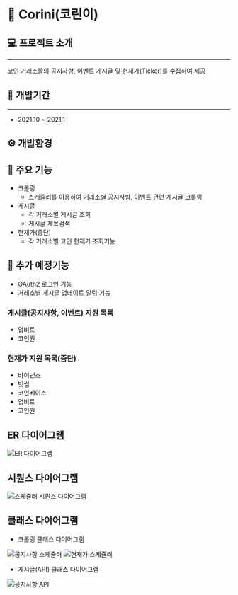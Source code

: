 # 👶 Corini(코린이)

## 💻 프로젝트 소개
***
코인 거래소들의 공지사항, 이벤트 게시글 및 현재가(Ticker)를 수집하여 제공

## 🔧 개발기간
***
* 2021.10 ~ 2021.1

## ⚙️ 개발환경

## 📌 주요 기능
- 크롤링
  - 스케쥴러를 이용하여 거래소별 공지사항, 이벤트 관련 게시글 크롤링
- 게시글
  - 각 거래소별 게시글 조회
  - 게시글 제목검색
- 현재가(중단)
  - 각 거래소별 코인 현재가 조회기능

## 🔧 추가 예정기능
- OAuth2 로그인 기능
- 거래소별 게시글 업데이트 알림 기능

### 게시글(공지사항, 이벤트) 지원 목록
- 업비트
- 코인원

### 현재가 지원 목록(중단)
- 바이낸스
- 빗썸
- 코인베이스
- 업비트
- 코인원

## ER 다이어그램
<img src="https://user-images.githubusercontent.com/52519728/241852408-7706e094-0eb0-4afe-b46d-18247006f6bb.svg" alt="ER 다이어그램">

## 시퀀스 다이어그램
<img src="https://user-images.githubusercontent.com/52519728/241861833-a2319b62-ef4a-43ce-bcae-bbd01bd05bd5.svg" alt="스케쥴러 시퀀스 다이어그램">

## 클래스 다이어그램
- 크롤링 클래스 다이어그램
<img src="https://user-images.githubusercontent.com/52519728/241861601-64f6aa8a-2fbc-4cfb-b803-ada24918f22e.svg" alt="공지사항 스케쥴러">
<img src="https://user-images.githubusercontent.com/52519728/241861537-05efd50d-7343-404a-8f87-2d1704515548.svg" alt="현재가 스케쥴러">

- 게시글(API) 클래스 다이어그램
<img src="https://user-images.githubusercontent.com/52519728/241861664-3adca6ab-32ca-498e-a735-78ee9a33fd3b.svg" alt="공지사항 API">